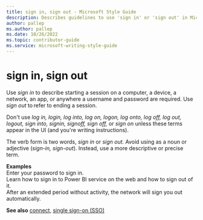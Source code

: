 ```yaml
---
title: sign in, sign out - Microsoft Style Guide
description: Describes guidelines to use 'sign in' or 'sign out' in Microsoft documents, and provides usage examples.
author: pallep
ms.author: pallep
ms.date: 10/26/2022
ms.topic: contributor-guide
ms.service: microsoft-writing-style-guide
---
```


# sign in, sign out

Use *sign in*
to describe starting a session on a computer, a device, a network, an
app, or anywhere a username and password are required. Use *sign out* to refer to ending a session. 

Don't use *log in, login, log into, log on, logon, log onto, log off, log out, logout, sign into, signin, signoff, 
sign off,* or *sign on* unless these terms appear in the UI (and you're writing instructions).

The verb form is two words, *sign in* or *sign out.* Avoid using as a noun or adjective (*sign-in, sign-out*). Instead, use a more descriptive or precise term.

**Examples**  
Enter your password to sign in.  
Learn how to sign in to Power BI service on the web and how to sign out of it.  
After an extended period without activity, the network will sign you out automatically.  

**See also** [connect](~/a-z-word-list-term-collections/c/connect.md), [single sign-on (SSO)](~/a-z-word-list-term-collections/s/single-sign-on-sso.md)
